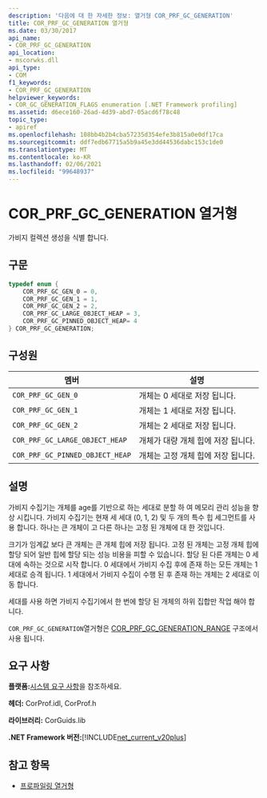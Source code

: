 ```yaml
---
description: '다음에 대 한 자세한 정보: 열거형 COR_PRF_GC_GENERATION'
title: COR_PRF_GC_GENERATION 열거형
ms.date: 03/30/2017
api_name:
- COR_PRF_GC_GENERATION
api_location:
- mscorwks.dll
api_type:
- COM
f1_keywords:
- COR_PRF_GC_GENERATION
helpviewer_keywords:
- COR_GC_GENERATION_FLAGS enumeration [.NET Framework profiling]
ms.assetid: d6ece160-26ad-4d39-abd7-05acd6f78c48
topic_type:
- apiref
ms.openlocfilehash: 108bb4b2b4cba57235d354efe3b815a0e0df17ca
ms.sourcegitcommit: ddf7edb67715a5b9a45e3dd44536dabc153c1de0
ms.translationtype: MT
ms.contentlocale: ko-KR
ms.lasthandoff: 02/06/2021
ms.locfileid: "99648937"
---
```

# <a name="cor_prf_gc_generation-enumeration"></a>COR_PRF_GC_GENERATION 열거형

가비지 컬렉션 생성을 식별 합니다.  
  
## <a name="syntax"></a>구문  
  
```cpp  
typedef enum {  
    COR_PRF_GC_GEN_0 = 0,  
    COR_PRF_GC_GEN_1 = 1,  
    COR_PRF_GC_GEN_2 = 2,  
    COR_PRF_GC_LARGE_OBJECT_HEAP = 3,
    COR_PRF_GC_PINNED_OBJECT_HEAP= 4
} COR_PRF_GC_GENERATION;  
```  
  
## <a name="members"></a>구성원  
  
|멤버|설명|  
|------------|-----------------|  
|`COR_PRF_GC_GEN_0`|개체는 0 세대로 저장 됩니다.|  
|`COR_PRF_GC_GEN_1`|개체는 1 세대로 저장 됩니다.|  
|`COR_PRF_GC_GEN_2`|개체는 2 세대로 저장 됩니다.|  
|`COR_PRF_GC_LARGE_OBJECT_HEAP`|개체가 대량 개체 힙에 저장 됩니다.|  
|`COR_PRF_GC_PINNED_OBJECT_HEAP`|개체는 고정 개체 힙에 저장 됩니다.|  
  
## <a name="remarks"></a>설명  

 가비지 수집기는 개체를 age를 기반으로 하는 세대로 분할 하 여 메모리 관리 성능을 향상 시킵니다. 가비지 수집기는 현재 세 세대 (0, 1, 2) 및 두 개의 특수 힙 세그먼트를 사용 합니다. 하나는 큰 개체이 고 다른 하나는 고정 된 개체에 대 한 것입니다.
  
 크기가 임계값 보다 큰 개체는 큰 개체 힙에 저장 됩니다. 고정 된 개체는 고정 개체 힙에 할당 되어 일반 힙에 할당 되는 성능 비용을 피할 수 있습니다. 할당 된 다른 개체는 0 세대에 속하는 것으로 시작 합니다. 0 세대에서 가비지 수집 후에 존재 하는 모든 개체는 1 세대로 승격 됩니다. 1 세대에서 가비지 수집이 수행 된 후 존재 하는 개체는 2 세대로 이동 합니다.  
  
 세대를 사용 하면 가비지 수집기에서 한 번에 할당 된 개체의 하위 집합만 작업 해야 합니다.  
  
 `COR_PRF_GC_GENERATION`열거형은 [COR_PRF_GC_GENERATION_RANGE](cor-prf-gc-generation-range-structure.md) 구조에서 사용 됩니다.  
  
## <a name="requirements"></a>요구 사항  

 **플랫폼:**[시스템 요구 사항](../../get-started/system-requirements.md)을 참조하세요.  
  
 **헤더:** CorProf.idl, CorProf.h  
  
 **라이브러리:** CorGuids.lib  
  
 **.NET Framework 버전:**[!INCLUDE[net_current_v20plus](../../../../includes/net-current-v20plus-md.md)]  
  
## <a name="see-also"></a>참고 항목

- [프로파일링 열거형](profiling-enumerations.md)
